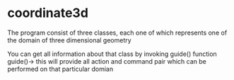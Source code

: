 # coordinate3d
The program consist of three classes, each one of which represents one of the domain of three dimensional geometry

You can get all information about that class by invoking guide() function
guide()-> this will provide all action and command pair which can be performed on that particular domian

